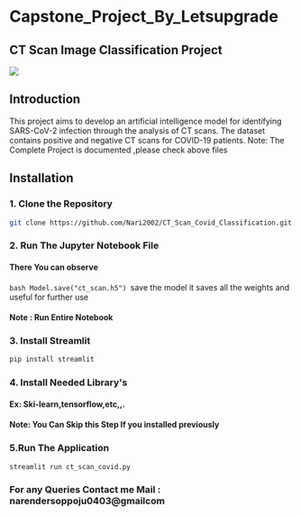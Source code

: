 # Capstone_Project_By_Letsupgrade
## CT Scan Image Classification Project

<img src="https://github.com/Nari2002/CT_Scan_Covid_Classification/assets/95279852/39f84777-d708-46ff-b3f7-0aad3e2b5fb3">


## Introduction

This project aims to develop an artificial intelligence model for identifying SARS-CoV-2 infection through the analysis of CT scans. The dataset contains positive and negative CT scans for COVID-19 patients.
Note: The Complete Project is documented ,please check above files

## Installation

### 1. Clone the Repository

```bash
git clone https://github.com/Nari2002/CT_Scan_Covid_Classification.git

```
### 2. Run The Jupyter Notebook File

#### There You can observe 
```bash Model.save("ct_scan.h5") ```save the model it saves all the weights and useful for further use
#### Note : Run Entire Notebook

### 3. Install Streamlit 
```bash
pip install streamlit
```
### 4. Install Needed Library's 
#### Ex: Ski-learn,tensorflow,etc,,.
#### Note: You Can Skip this Step If you installed previously

### 5.Run The Application 
```bash
streamlit run ct_scan_covid.py
```
### For any Queries Contact me Mail : <a>narendersoppoju0403@gmailcom</a>


